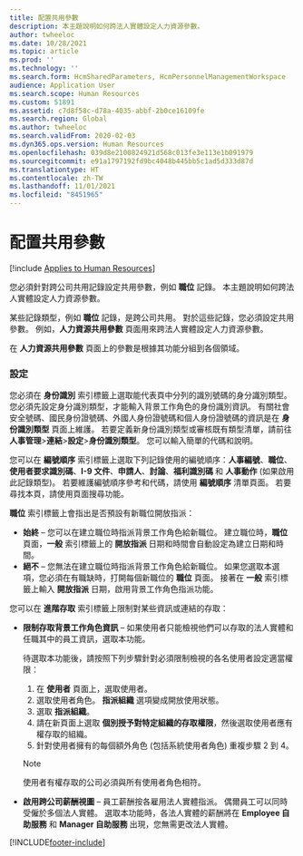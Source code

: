 ```yaml
---
title: 配置共用參數
description: 本主題說明如何跨法人實體設定人力資源參數。
author: twheeloc
ms.date: 10/28/2021
ms.topic: article
ms.prod: ''
ms.technology: ''
ms.search.form: HcmSharedParameters, HcmPersonnelManagementWorkspace
audience: Application User
ms.search.scope: Human Resources
ms.custom: 51891
ms.assetid: c7d8f58c-d78a-4035-abbf-2b0ce16109fe
ms.search.region: Global
ms.author: twheeloc
ms.search.validFrom: 2020-02-03
ms.dyn365.ops.version: Human Resources
ms.openlocfilehash: 039d8e2100824921d568c013fe3e113e1b091979
ms.sourcegitcommit: e91a1797192fd9bc4048b445bb5c1ad5d333d87d
ms.translationtype: HT
ms.contentlocale: zh-TW
ms.lasthandoff: 11/01/2021
ms.locfileid: "8451965"
---
```

# <a name="configure-shared-parameters"></a>配置共用參數

[!include [Applies to Human Resources](../includes/applies-to-hr.md)]

您必須針對跨公司共用記錄設定共用參數，例如 **職位** 記錄。 本主題說明如何跨法人實體設定人力資源參數。

某些記錄類型，例如 **職位** 記錄，是跨公司共用。 對於這些記錄，您必須設定共用參數。 例如，**人力資源共用參數** 頁面用來跨法人實體設定人力資源參數。 

在 **人力資源共用參數** 頁面上的參數是根據其功能分組到各個領域。 

### <a name="settings"></a>設定
您必須在 **身份識別** 索引標籤上選取能代表頁中分列的識別號碼的身分識別類型。 您必須先設定身分識別類型，才能輸入背景工作角色的身份識別資訊。 有關社會安全號碼、國民身份證號碼、外國人身份證號碼和個人身份證號碼的資訊是在 **身份識別類型** 頁面上維護。 若要定義新身份識別類型或審核既有類型清單，請前往 **人事管理**&gt;**連結**&gt;**設定**&gt;**身份識別類型**。 您可以輸入簡單的代碼和說明。 

您可以在 **編號順序** 索引標籤上選取下列記錄使用的編號順序：**人事編號**、**職位**、**使用者要求識別碼**、**I-9 文件**、**申請人**、**討論**、**福利識別碼** 和 **人事動作** (如果啟用此記錄類型)。 若要維護編號順序參考和代碼，請使用 **編號順序** 清單頁面。 若要尋找本頁，請使用頁面搜尋功能。 

**職位** 索引標籤上會指出是否預設有新職位開放指派：

- **始終** – 您可以在建立職位時指派背景工作角色給新職位。 建立職位時，**職位** 頁面，**一般** 索引標籤上的 **開放指派** 日期和時間會自動設定為建立日期和時間。
- **絕不** – 您無法在建立職位時指派背景工作角色給新職位。 如果您選取本選項，您必須在有職缺時，打開每個新職位的 **職位** 頁面。 接著在 **一般** 索引標籤上輸入 **開放指派** 日期，啟用背景工作角色指派功能。

您可以在 **進階存取** 索引標籤上限制對某些資訊或連結的存取：

- **限制存取背景工作角色資訊** – 如果使用者只能檢視他們可以存取的法人實體和任職其中的員工資訊，選取本功能。

    待選取本功能後，請按照下列步驟針對必須限制檢視的各名使用者設定適當權限：

    1. 在 **使用者** 頁面上，選取使用者。
    1. 選取使用者角色。 **指派組織** 選項變成開放使用狀態。
    1. 選取 **指派組織**。
    1. 請在新頁面上選取 **個別授予對特定組織的存取權限**，然後選取使用者應有權存取的組織。
    1. 針對使用者擁有的每個額外角色 (包括系統使用者角色) 重複步驟 2 到 4。

    > [!NOTE]
    > 使用者有權存取的公司必須與所有使用者角色相符。

- **啟用跨公司薪酬視圖** – 員工薪酬按各雇用法人實體指派。 偶爾員工可以同時受僱於多個法人實體。 選取本功能時，各法人實體的薪酬將在 **Employee 自助服務** 和 **Manager 自助服務** 出現，您無需更改法人實體。 

[!INCLUDE[footer-include](../includes/footer-banner.md)]
